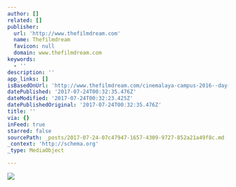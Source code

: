 ```yaml
---
author: []
related: []
publisher:
  url: 'http://www.thefilmdream.com'
  name: Thefilmdream
  favicon: null
  domain: www.thefilmdream.com
keywords:
  - ''
description: ''
app_links: []
isBasedOnUrl: 'http://www.thefilmdream.com/cinemalaya-campus-2016--day-2-1.html'
datePublished: '2017-07-24T00:32:35.476Z'
dateModified: '2017-07-24T00:32:23.425Z'
datePublishedOriginal: '2017-07-24T00:32:35.476Z'
title: ''
via: {}
inFeed: true
starred: false
sourcePath: _posts/2017-07-24-07c47947-1657-4309-9727-852a21a49f8c.md
_context: 'http://schema.org'
_type: MediaObject

---
```

<article style=""><img src="http://www.thefilmdream.com/image/117983625_scaled_599x337.jpeg" /></article>